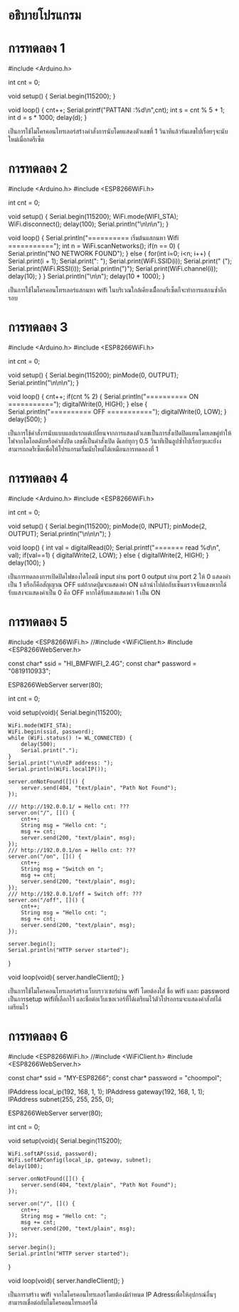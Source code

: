 # อธิบายโปรแกรม

# การทดลอง 1

#include <Arduino.h>

int cnt = 0;

void setup()
{
	Serial.begin(115200);
}

void loop()
{
	cnt++;
	Serial.printf("PATTANI :%d\n",cnt);
	int s = cnt % 5 + 1;
	int d = s * 1000;
	delay(d);
}

เป็นการใช้ไมโครคอนโทรเลอร์สร้างคำสั่งการนับโดยแสดงตัวเลขที่ 1 วินาทีแล้วรันเลขไปเรื่อยๆจะนับใหม่เมื่อกดรีเซ็ต

# การทดลอง 2

#include <Arduino.h>
#include <ESP8266WiFi.h>

int cnt = 0;

void setup()
{
	Serial.begin(115200);
	WiFi.mode(WIFI_STA);
	WiFi.disconnect();
	delay(100);
	Serial.println("\n\n\n");
}

void loop()
{
	Serial.println("========== เริ่มต้นแสกนหา Wifi ===========");
	int n = WiFi.scanNetworks();
	if(n == 0) {
		Serial.println("NO NETWORK FOUND");
	} else {
		for(int i=0; i<n; i++) {
			Serial.print(i + 1);
			Serial.print(": ");
			Serial.print(WiFi.SSID(i));
			Serial.print(" (");
			Serial.print(WiFi.RSSI(i));
			Serial.println(")");
			Serial.print(WiFi.channel(i));
			delay(10);
		}
	}
	Serial.println("\n\n");
	delay(10 * 1000);
}

เป็นการใช้ไมโครคอนโทรเลอร์แสกนหา wifi ในบริเวณใกล้เคียงเมืื่อกดรีเซ็ตก็จะทำการแสกนซ้ำอีกรอบ

# การทดลอง 3 

#include <Arduino.h>
#include <ESP8266WiFi.h>

int cnt = 0;

void setup()
{
	Serial.begin(115200);
	pinMode(0, OUTPUT);
	Serial.println("\n\n\n");
}

void loop()
{
	cnt++;
	if(cnt % 2) {
		Serial.println("========== ON ===========");
		digitalWrite(0, HIGH);
	} else {
		Serial.println("========== OFF ===========");
		digitalWrite(0, LOW);
	}
	delay(500);
}

เป็นการใช้คำสั่งารนับแบบแลปแรกแต่เปลี่ยนจากการแสดงตัวเลขเป็นการสั่งเปิดปิดแทนโดยเลขคู่ทำให้ไฟจากไดโอตดับหรือคำสั่งปิด เลขคี่เป็นคำสั่งเปิด ดีเลย์ทุกๆ 0.5 วินาทีเป็นลูปซ้ำไปเรื่อยๆและยังงสามารถกดรีเซ็ตเพื่อให้โปรแกรมเริ่มนับใหม่ได้เหมือนการทดลองที่ 1

# การทดลอง 4

#include <Arduino.h>
#include <ESP8266WiFi.h>

int cnt = 0;

void setup()
{
	Serial.begin(115200);
	pinMode(0, INPUT);
	pinMode(2, OUTPUT);
	Serial.println("\n\n\n");
}

void loop()
{
	int val = digitalRead(0);
	Serial.printf("======= read %d\n", val);
	if(val==1) {
		digitalWrite(2, LOW);
	} else {
		digitalWrite(2, HIGH);
	}
	delay(100);
}

เป็นการทดลองการเปิดปิดไฟของไดโอตมี input ผ่าน port 0  output ผ่าน port 2 ให้ 0 แสดงค่าเป็น 1 หรือก็คือสัญญาณ OFF แต่ถ้ากดปุ่มจะแสดงค่า ON แล้วนำไปต่อกับเซ็นตรวจจับแสงหากได้รับแสงจะแสดงค่าเป็น 0 คือ OFF หากได้รับแสงแสดงค่า 1 เป็น ON

# การทดลอง 5

#include <ESP8266WiFi.h>
//#include <WiFiClient.h>
#include <ESP8266WebServer.h>

const char* ssid = "HI_BMFWIFI_2.4G";
const char* password = "0819110933";

ESP8266WebServer server(80);

int cnt = 0;

void setup(void){
	Serial.begin(115200);

	WiFi.mode(WIFI_STA);
	WiFi.begin(ssid, password);
	while (WiFi.status() != WL_CONNECTED) {
		delay(500);
		Serial.print(".");
	}
	Serial.print("\n\nIP address: ");
	Serial.println(WiFi.localIP());

	server.onNotFound([]() {
		server.send(404, "text/plain", "Path Not Found");
	});

	/// http://192.0.0.1/ = Hello cnt: ???
	server.on("/", []() {
		cnt++;
		String msg = "Hello cnt: ";
		msg += cnt;
		server.send(200, "text/plain", msg);
	});
	/// http://192.0.0.1/on = Hello cnt: ???
	server.on("/on", []() {
		cnt++;
		String msg = "Switch on ";
		msg += cnt;
		server.send(200, "text/plain", msg);
	});
	/// http://192.0.0.1/off = Switch off: ???
	server.on("/off", []() {
		cnt++;
		String msg = "Hello cnt: ";
		msg += cnt;
		server.send(200, "text/plain", msg);
	});

	server.begin();
	Serial.println("HTTP server started");
}

void loop(void){
  server.handleClient();
}

เป็นการใช้ไมโครคอนโทรเลอร์สร้างเว็บบราวเซอร์ผ่าน wifi โดยต้องใส่ ชื่อ wifi แลละ password เป็นการsetup wifiที่เลือกไว้ และชื่อต่อเว็บเซอเวอร์ที่ได้เตรียมไว้ตัวโปรอกรมจะแสดงคำสั่งท่ได้เตรียมไว้

# การทดลอง  6

#include <ESP8266WiFi.h>
//#include <WiFiClient.h>
#include <ESP8266WebServer.h>

const char* ssid = "MY-ESP8266";
const char* password = "choompol";

IPAddress local_ip(192, 168, 1, 1);
IPAddress gateway(192, 168, 1, 1);
IPAddress subnet(255, 255, 255, 0);

ESP8266WebServer server(80);

int cnt = 0;

void setup(void){
	Serial.begin(115200);

	WiFi.softAP(ssid, password);
	WiFi.softAPConfig(local_ip, gateway, subnet);
	delay(100);

	server.onNotFound([]() {
		server.send(404, "text/plain", "Path Not Found");
	});

	server.on("/", []() {
		cnt++;
		String msg = "Hello cnt: ";
		msg += cnt;
		server.send(200, "text/plain", msg);
	});

	server.begin();
	Serial.println("HTTP server started");
}

void loop(void){
  server.handleClient();
}

เป็นการาสร้าง wifi จากไมโครคอนโทรเลอร์โดยต้องมีกำหนด IP Adressเพื่อให้อุปกรณ์อื่นๆสามารถเชื่อต่อกับไมโครคอนโทรเลอร์ได้

